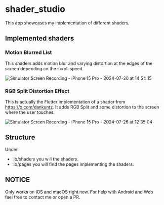 # shader_studio

This app showcases my implementation of different shaders. 


## Implemented shaders
### Motion Blurred List
This shaders adds motion blur and varying distortion at the edges of the screen depending on the scroll speed.

![Simulator Screen Recording - iPhone 15 Pro - 2024-07-30 at 14 54 15](https://github.com/user-attachments/assets/c8c5fb76-285b-4468-afd3-cded2eaaaae7)

### RGB Split Distortion Effect
This is actually the Flutter implementation of a shader from https://x.com/dankuntz. It adds RGB Split and some distortion to the screen where the user touches.

![Simulator Screen Recording - iPhone 15 Pro - 2024-07-26 at 12 35 04](https://github.com/user-attachments/assets/56dbc8a3-a706-4814-842d-9b47f67ccd3b)

## Structure
Under 
- lib/shaders you will the shaders.
- lib/pages you will find the pages implementing the shaders.

## NOTICE 
Only works on iOS and macOS right now. For help with Android and Web feel free to contact me or open a PR.
